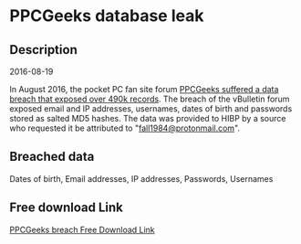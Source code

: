 # PPCGeeks database leak

## Description

2016-08-19

In August 2016, the pocket PC fan site forum <a href="https://web.archive.org/web/20210227221024/https://forum.ppcgeeks.com/site-news-announcements/153465-urgent-ppcgeeks-hacked-database-dumped.html" target="_blank" rel="noopener">PPCGeeks suffered a data breach that exposed over 490k records</a>. The breach of the vBulletin forum exposed email and IP addresses, usernames, dates of birth and passwords stored as salted MD5 hashes. The data was provided to HIBP by a source who requested it be attributed to &quot;fall1984@protonmail.com&quot;.

## Breached data

Dates of birth, Email addresses, IP addresses, Passwords, Usernames

## Free download Link

[PPCGeeks breach Free Download Link](https://link-to.net/1229997/946.0584533155495/dynamic/?r=aHR0cHM6Ly93d3cubWVkaWFmaXJlLmNvbS92aWV3L2U4VTZnNEJMaDV6YXpvTy9wcGNnZWVrcy5jb20vZmlsZQ==)